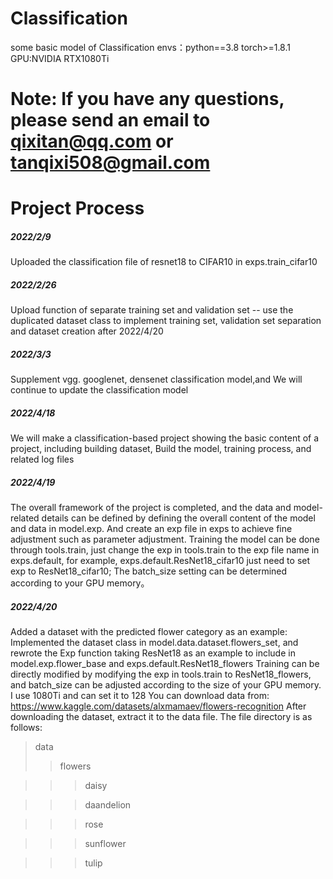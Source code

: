 # Classification
some basic model of Classification
envs：python==3.8 torch>=1.8.1 GPU:NVIDIA RTX1080Ti
# Note: If you have any questions, please send an email to qixitan@qq.com or tanqixi508@gmail.com
# Project Process
##### 2022/2/9 
Uploaded the classification file of resnet18 to CIFAR10 in exps.train_cifar10
##### 2022/2/26 
Upload function of separate training set and validation set  -- use the duplicated dataset class to implement training set, validation set separation and dataset creation after 2022/4/20
##### 2022/3/3  
Supplement vgg. googlenet, densenet classification model,and We will continue to update the classification model
##### 2022/4/18 
We will make a classification-based project showing the basic content of a project, including building dataset, Build the model, training process, and related log files
##### 2022/4/19 
The overall framework of the project is completed, and the data and model-related details can be defined by defining the overall content of the model and data in model.exp. And create an exp file in exps to achieve fine adjustment such as parameter adjustment. Training the model can be done through tools.train, just change the exp in tools.train to the exp file name in exps.default, for example, exps.default.ResNet18_cifar10 just need to set exp to ResNet18_cifar10;
The batch_size setting can be determined according to your GPU memory。
##### 2022/4/20
Added a dataset with the predicted flower category as an example: Implemented the dataset class in model.data.dataset.flowers_set, and rewrote the Exp function taking ResNet18 as an example to include in model.exp.flower_base and exps.default.ResNet18_flowers
Training can be directly modified by modifying the exp in tools.train to ResNet18_flowers, and batch_size can be adjusted according to the size of your GPU memory. I use 1080Ti and can set it to 128
You can download data from: https://www.kaggle.com/datasets/alxmamaev/flowers-recognition
After downloading the dataset, extract it to the data file. The file directory is as follows:
>data
>>flowers

>>>daisy

>>>daandelion

>>>rose

>>>sunflower

>>>tulip
